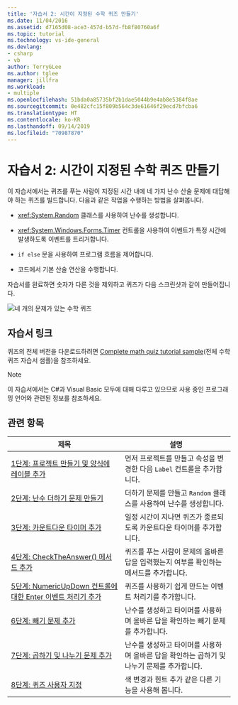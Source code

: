 ```yaml
---
title: '자습서 2: 시간이 지정된 수학 퀴즈 만들기'
ms.date: 11/04/2016
ms.assetid: d7165d08-ace3-457d-b57d-fb8f80760a6f
ms.topic: tutorial
ms.technology: vs-ide-general
ms.devlang:
- csharp
- vb
author: TerryGLee
ms.author: tglee
manager: jillfra
ms.workload:
- multiple
ms.openlocfilehash: 51bda0a85735bf2b1dae5044b9e4ab8e5384f8ae
ms.sourcegitcommit: 0e482cfc15f809b564c3de61646f29ecd7bfcba6
ms.translationtype: HT
ms.contentlocale: ko-KR
ms.lasthandoff: 09/14/2019
ms.locfileid: "70987870"
---
```

# <a name="tutorial-2-create-a-timed-math-quiz"></a>자습서 2: 시간이 지정된 수학 퀴즈 만들기

이 자습서에서는 퀴즈를 푸는 사람이 지정된 시간 내에 네 가지 난수 산술 문제에 대답해야 하는 퀴즈를 빌드합니다. 다음과 같은 작업을 수행하는 방법을 살펴봅니다.

- <xref:System.Random> 클래스를 사용하여 난수를 생성합니다.

- <xref:System.Windows.Forms.Timer> 컨트롤을 사용하여 이벤트가 특정 시간에 발생하도록 이벤트를 트리거합니다.

- `if else` 문을 사용하여 프로그램 흐름을 제어합니다.

- 코드에서 기본 산술 연산을 수행합니다.

자습서를 완료하면 숫자가 다른 것을 제외하고 퀴즈가 다음 스크린샷과 같이 만들어집니다.

![네 개의 문제가 있는 수학 퀴즈](../ide/media/express_finishedquiz.png)

## <a name="tutorial-links"></a>자습서 링크

퀴즈의 전체 버전을 다운로드하려면 [Complete math quiz tutorial sample](https://code.msdn.microsoft.com/Complete-Math-Quiz-8581813c)(전체 수학 퀴즈 자습서 샘플)을 참조하세요.

> [!NOTE]
> 이 자습서에서는 C#과 Visual Basic 모두에 대해 다루고 있으므로 사용 중인 프로그래밍 언어와 관련된 정보를 참조하세요.

## <a name="related-topics"></a>관련 항목

|제목|설명|
|-----------|-----------------|
|[1단계: 프로젝트 만들기 및 양식에 레이블 추가](../ide/step-1-create-a-project-and-add-labels-to-your-form.md)|먼저 프로젝트를 만들고 속성을 변경한 다음 `Label` 컨트롤을 추가합니다.|
|[2단계: 난수 더하기 문제 만들기](../ide/step-2-create-a-random-addition-problem.md)|더하기 문제를 만들고 `Random` 클래스를 사용하여 난수를 생성합니다.|
|[3단계: 카운트다운 타이머 추가](../ide/step-3-add-a-countdown-timer.md)|일정 시간이 지나면 퀴즈가 종료되도록 카운트다운 타이머를 추가합니다.|
|[4단계: CheckTheAnswer() 메서드 추가](../ide/step-4-add-the-checktheanswer-parens-method.md)|퀴즈를 푸는 사람이 문제의 올바른 답을 입력했는지 여부를 확인하는 메서드를 추가합니다.|
|[5단계: NumericUpDown 컨트롤에 대한 Enter 이벤트 처리기 추가](../ide/step-5-add-enter-event-handlers-for-the-numericupdown-controls.md)|퀴즈를 사용하기 쉽게 만드는 이벤트 처리기를 추가합니다.|
|[6단계: 빼기 문제 추가](../ide/step-6-add-a-subtraction-problem.md)|난수를 생성하고 타이머를 사용하며 올바른 답을 확인하는 빼기 문제를 추가합니다.|
|[7단계: 곱하기 및 나누기 문제 추가](../ide/step-7-add-multiplication-and-division-problems.md)|난수를 생성하고 타이머를 사용하며 올바른 답을 확인하는 곱하기 및 나누기 문제를 추가합니다.|
|[8단계: 퀴즈 사용자 지정](../ide/step-8-customize-the-quiz.md)|색 변경과 힌트 추가 같은 다른 기능을 사용해 봅니다.|
